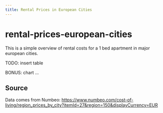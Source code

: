 ```yaml
---
title: Rental Prices in European Cities
---
```


# rental-prices-european-cities

This is a simple overview of rental costs for a 1 bed apartment in major european cities.

TODO: insert table

BONUS: chart ...

## Source

Data comes from Numbeo: https://www.numbeo.com/cost-of-living/region_prices_by_city?itemId=27&region=150&displayCurrency=EUR
